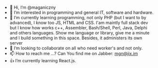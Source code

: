 - 👋 Hi, I’m @maganiczny
- 👀 I’m interested in programming and general IT, software and hardware.
- 🌱 I’m currently learning programming, not only PHP (but I want to by advanced), I know too JS, HTML and CSS. I'am maintly full stack dev but I know how works c++, Assembler, Bash/Shell, Perl, Java, Delphi and others languages. Show me language or library, give me a minute and I build something in this space. Besides, it administers its own server
- 💞️ I’m looking to collaborate on all who need worker's and not only.
- 📫 How to reach me ...? Can You find me on Jabber: mgn@jix.im
- 👍 I’m currently learning React.js.

<!---
maganiczny/maganiczny is a ✨ special ✨ repository because its `README.md` (this file) appears on your GitHub profile.
You can click the Preview link to take a look at your changes.
--->
